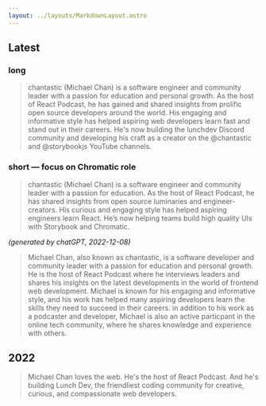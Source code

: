 ```yaml
---
layout: ../layouts/MarkdownLayout.astro
---
```


## Latest

### long

> chantastic (Michael Chan) is a software engineer and community leader with a passion for education and personal growth.
> As the host of React Podcast, he has gained and shared insights from prolific open source developers around the world.
> His engaging and informative style has helped aspiring web developers learn fast and stand out in their careers.
> He's now building the lunchdev Discord community and developing his craft as a creator on the @chantastic and @storybookjs YouTube channels.

### short — focus on Chromatic role

> chantastic (Michael Chan) is a software engineer and community leader with a passion for education. As the host of React Podcast, he has shared insights from open source luminaries and engineer-creators. His curious and engaging style has helped aspiring engineers learn React. He’s now helping teams build high quality UIs with Storybook and Chromatic.

_(generated by chatGPT, 2022-12-08)_

> Michael Chan, also known as chantastic, is a software developer and community leader with a passion for education and personal growth. He is the host of React Podcast where he interviews leaders and shares his insights on the latest developments in the world of frontend web development. Michael is known for his engaging and informative style, and his work has helped many aspiring developers learn the skills they need to succeed in their careers. in addition to his work as a podcaster and developer, Michael is also an active particpant in the online tech community, where he shares knowledge and experience with others.

## 2022

> Michael Chan loves the web. He's the host of React Podcast. And he's building Lunch Dev, the friendliest coding community for creative, curious, and compassionate web developers.
